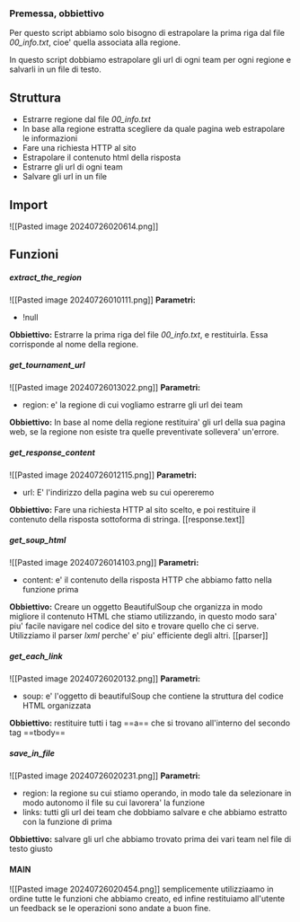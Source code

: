 ### Premessa, obbiettivo
Per questo script abbiamo solo bisogno di estrapolare la prima riga dal file *00_info.txt*, cioe' quella associata alla regione.

In questo script dobbiamo estrapolare gli url di ogni team per ogni regione e salvarli in un file di testo.
## Struttura
- Estrarre regione dal file *00_info.txt*
- In base alla regione estratta scegliere da quale pagina web estrapolare le informazioni
- Fare una richiesta HTTP al sito
- Estrapolare il contenuto html della risposta
- Estrarre gli url di ogni team
- Salvare gli url in un file

## Import
![[Pasted image 20240726020614.png]]
## Funzioni
##### extract_the_region
![[Pasted image 20240726010111.png]]
**Parametri:**
- !null

**Obbiettivo:**
Estrarre la prima riga del file *00_info.txt*, e restituirla. Essa corrisponde al nome della regione.

##### get_tournament_url
![[Pasted image 20240726013022.png]]
**Parametri:**
- region: e' la regione di cui vogliamo estrarre gli url dei team

**Obbiettivo:**
In base al nome della regione restituira' gli url della sua pagina web, se la regione non esiste tra quelle preventivate sollevera' un'errore.

##### get_response_content
![[Pasted image 20240726012115.png]]
**Parametri:**
- url: E' l'indirizzo della pagina web su cui opereremo

**Obbiettivo:**
Fare una richiesta HTTP al sito scelto, e poi restituire il contenuto della risposta sottoforma di stringa.
[[response.text]]

##### get_soup_html
![[Pasted image 20240726014103.png]]
**Parametri:** 
- content: e' il contenuto della risposta HTTP che abbiamo fatto nella funzione prima

**Obbiettivo:**
Creare un oggetto BeautifulSoup che organizza in modo migliore il contenuto HTML che stiamo utilizzando, in questo modo sara' piu' facile navigare nel codice del sito e trovare quello che ci serve.
Utilizziamo il parser *lxml* perche' e' piu' efficiente degli altri.
[[parser]]

##### get_each_link
![[Pasted image 20240726020132.png]]
**Parametri:** 
- soup: e' l'oggetto di beautifulSoup che contiene la struttura del codice HTML organizzata

**Obbiettivo:**
restituire tutti i tag ==a== che si trovano all'interno del secondo tag ==tbody==

##### save_in_file
![[Pasted image 20240726020231.png]]
**Parametri:**
- region: la regione su cui stiamo operando, in modo tale da selezionare in modo autonomo il file su cui lavorera' la funzione
- links: tutti gli url dei team che dobbiamo salvare e che abbiamo estratto con la funzione di prima

**Obbiettivo:**
salvare gli url che abbiamo trovato prima dei vari team nel file di testo giusto


#### MAIN
![[Pasted image 20240726020454.png]]
semplicemente utilizziaamo in ordine tutte le funzioni che abbiamo creato, ed infine restituiamo all'utente un feedback se le operazioni sono andate a buon fine.